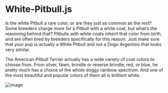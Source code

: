 # White-Pitbull.js


Is the white Pitbull a rare color, or are they just as common as the rest? Some breeders charge more for a Pitbull with a white coat, but what’s the reasoning behind that? Pitbulls with white coats inherit that color from birth, and are often bred by breeders specifically for this reason. Just make sure that your pup is actually a White Pitbull and not a Dogo Argentino that looks very similar.

The American Pitbull Terrier actually has a wide variety of coat colors to choose from. From silver, fawn, brindle or reverse brindle, red, or blue, he pretty much has a choice of the whole doggy rainbow spectrum. And one of the most beautiful and popular colors of them all is brilliant white.

![image](https://user-images.githubusercontent.com/87011258/201909928-468ba6c8-d64a-4a79-af08-08e24e33fbbc.png)
